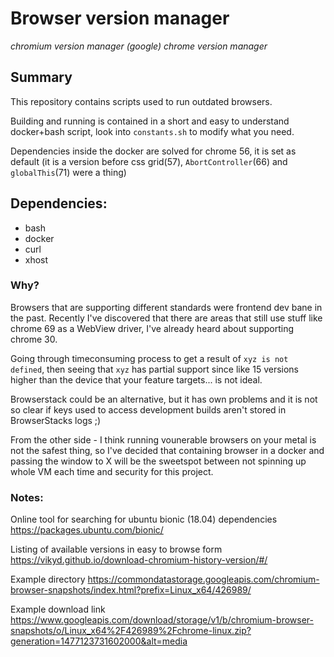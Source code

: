 # Browser version manager
*chromium version manager*
*(google) chrome version manager*

## Summary

This repository contains scripts used to run outdated browsers.

Building and running is contained in a short and easy to understand
docker+bash script, look into `constants.sh` to modify what you need.

Dependencies inside the docker are solved for chrome 56,
it is set as default
(it is a version before css grid(57), `AbortController`(66) and `globalThis`(71)
were a thing)

## Dependencies:

- bash
- docker
- curl
- xhost

### Why?

Browsers that are supporting different standards were frontend dev bane in the past.
Recently I've discovered that there are areas that still use stuff like chrome 69
as a WebView driver, I've already heard about supporting chrome 30.

Going through timeconsuming process to get a result of `xyz is not defined`, then
seeing that `xyz` has partial support since like 15 versions higher than the device
that your feature targets... is not ideal.

Browserstack could be an alternative, but it has own problems and it is not so clear
if keys used to access development builds aren't stored in BrowserStacks logs ;)

From the other side - I think running vounerable browsers on your metal is not
the safest thing, so I've decided that containing browser in a docker and passing
the window to X will be the sweetspot between not spinning up whole VM each time
and security for this project.

### Notes:

Online tool for searching for ubuntu bionic (18.04) dependencies
https://packages.ubuntu.com/bionic/

Listing of available versions in easy to browse form
https://vikyd.github.io/download-chromium-history-version/#/

Example directory
https://commondatastorage.googleapis.com/chromium-browser-snapshots/index.html?prefix=Linux_x64/426989/

Example download link 
https://www.googleapis.com/download/storage/v1/b/chromium-browser-snapshots/o/Linux_x64%2F426989%2Fchrome-linux.zip?generation=1477123731602000&alt=media

